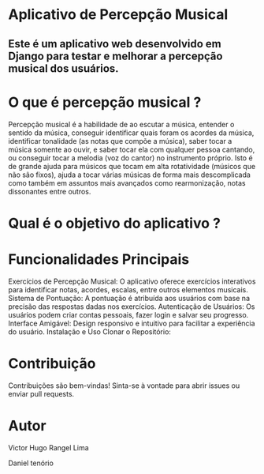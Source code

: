 # Aplicativo de Percepção Musical
## Este é um aplicativo web desenvolvido em Django para testar e melhorar a percepção musical dos usuários.

# O que é percepção musical ?
Percepção musical é a habilidade de ao escutar a música, entender o sentido da música, conseguir identificar quais foram os acordes da música, identificar tonalidade (as notas que compõe a música),
saber tocar a música somente ao ouvir, e saber tocar ela com qualquer pessoa cantando, ou conseguir tocar a melodia (voz do cantor) no instrumento próprio. Isto é de grande ajuda para músicos que tocam em alta rotatividade (músicos que não são fixos), ajuda a tocar várias músicas de forma mais descomplicada como também em assuntos mais avançados como rearmonização, notas dissonantes entre outros.

# Qual é o objetivo do aplicativo ?



# Funcionalidades Principais
Exercícios de Percepção Musical: O aplicativo oferece exercícios interativos para identificar notas, acordes, escalas, entre outros elementos musicais.
Sistema de Pontuação: A pontuação é atribuída aos usuários com base na precisão das respostas dadas nos exercícios.
Autenticação de Usuários: Os usuários podem criar contas pessoais, fazer login e salvar seu progresso.
Interface Amigável: Design responsivo e intuitivo para facilitar a experiência do usuário.
Instalação e Uso
Clonar o Repositório:


# Contribuição
Contribuições são bem-vindas! Sinta-se à vontade para abrir issues ou enviar pull requests.

# Autor
Victor Hugo Rangel Lima

Daniel tenório
